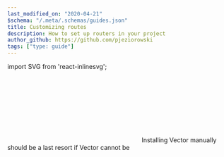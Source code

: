 ```yaml
---
last_modified_on: "2020-04-21"
$schema: "/.meta/.schemas/guides.json"
title: Customizing routes
description: How to set up routers in your project
author_github: https://github.com/pjeziorowski
tags: ["type: guide"]
---
```

import SVG from 'react-inlinesvg';

<SVG src="/img/components.svg" />
Installing Vector manually should be a last resort if Vector cannot be



